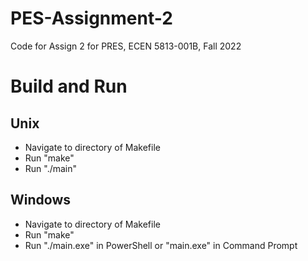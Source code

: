 # PES-Assignment-2
Code for Assign 2 for PRES, ECEN 5813-001B, Fall 2022
 
# Build and Run

## Unix
- Navigate to directory of Makefile
- Run "make"
- Run "./main"

## Windows
- Navigate to directory of Makefile
- Run "make"
- Run "./main.exe" in PowerShell or "main.exe" in Command Prompt